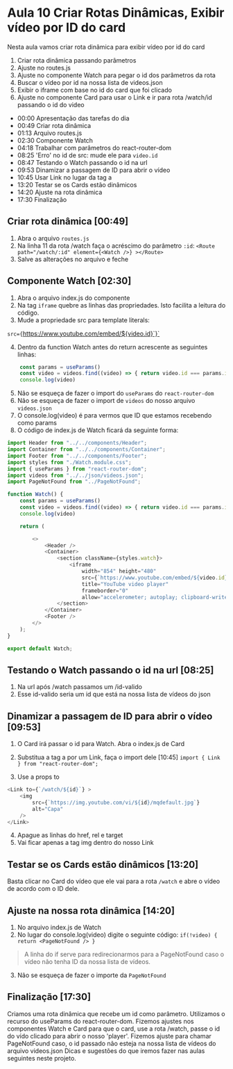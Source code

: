 # Aula 10 Criar Rotas Dinâmicas, Exibir vídeo por ID do card

Nesta aula vamos criar rota dinâmica para exibir vídeo por id do card

1. Criar rota dinâmica passando parâmetros
2. Ajuste no routes.js
3. Ajuste no componente Watch para pegar o id dos parâmetros da rota
4. Buscar o vídeo por id na nossa lista de videos.json
5. Exibir o iframe com base no id do card que foi clicado
6. Ajuste no componente Card para usar o Link e ir para rota /watch/id passando o id do video

* 00:00 Apresentação das tarefas do dia
* 00:49 Criar rota dinâmica
* 01:13 Arquivo routes.js
* 02:30 Componente Watch
* 04:18 Trabalhar com parâmetros do react-router-dom
* 08:25 'Erro' no id de src: mude ele para `video.id`
* 08:47 Testando o Watch passando o id na url
* 09:53 Dinamizar a passagem de ID para abrir o vídeo
* 10:45 Usar Link no lugar da tag a
* 13:20 Testar se os Cards estão dinâmicos
* 14:20 Ajuste na rota dinâmica
* 17:30 Finalização


## Criar rota dinâmica [00:49]

1. Abra o arquivo `routes.js`
2. Na linha 11 da rota /watch faça o acréscimo do parâmetro `:id`:
`<Route path="/watch/:id" element={<Watch />} ></Route>`
3. Salve as alterações no arquivo e feche

## Componente Watch [02:30]

1. Abra o arquivo index.js do componente
2. Na tag `iframe` quebre as linhas das propriedades. Isto facilita a leitura do código.
3. Mude a propriedade src para template literals:

`src={`https://www.youtube.com/embed/${video.id}`}`

4. Dentro da function Watch antes do return acrescente as seguintes linhas:

~~~javascript
    const params = useParams()
    const video = videos.find((video) => { return video.id === params.id })
    console.log(video)

~~~

5. Não se esqueça de fazer o import do `useParams` do `react-router-dom`
6. Não se esqueça de fazer o import de `videos` do nosso arquivo `videos.json`
7. O console.log(video) é para vermos que ID que estamos recebendo como params
8. O código de index.js de Watch ficará da seguinte forma:

~~~javascript
import Header from "../../components/Header";
import Container from "../../components/Container";
import Footer from "../../components/Footer";
import styles from "./Watch.module.css";
import { useParams } from "react-router-dom";
import videos from "../../json/videos.json";
import PageNotFound from "../PageNotFound";

function Watch() {
    const params = useParams()
    const video = videos.find((video) => { return video.id === params.id })
    console.log(video)

    return (

        <>
            <Header />
            <Container>
                <section className={styles.watch}>
                    <iframe 
                        width="854" height="480" 
                        src={`https://www.youtube.com/embed/${video.id}`} 
                        title="YouTube video player" 
                        frameborder="0" 
                        allow="accelerometer; autoplay; clipboard-write; encrypted-media; gyroscope; picture-in-picture; web-share" allowfullscreen></iframe>
                </section>
            </Container>
            <Footer />
        </>
    );
}

export default Watch;

~~~

## Testando o Watch passando o id na url [08:25]

1. Na url após /watch passamos um /id-valido
2. Esse id-valido seria um id que está na nossa lista de vídeos do json

## Dinamizar a passagem de ID para abrir o vídeo [09:53]

1. O Card irá passar o id para Watch. Abra o index.js de Card
2. Substitua a tag a por um Link, faça o import dele [10:45]
`import { Link } from "react-router-dom";`

3. Use a props to

~~~javascript
<Link to={`/watch/${id}`} >
    <img
        src={`https://img.youtube.com/vi/${id}/mqdefault.jpg`}
        alt="Capa"
    />
</Link>
~~~

4. Apague as linhas do href, rel e target
5. Vai ficar apenas a tag img dentro do nosso Link

## Testar se os Cards estão dinâmicos [13:20]

Basta clicar no Card do vídeo que ele vai para a rota `/watch` e abre o vídeo de acordo com o ID dele.

## Ajuste na nossa rota dinâmica [14:20]

1. No arquivo index.js de Watch
2. No lugar do console.log(video) digite o seguinte código:
`if(!video) { return <PageNotFound /> }`

> A linha do if serve para redirecionarmos para a PageNotFound caso o vídeo não tenha ID da nossa lista de vídeos.

3. Não se esqueça de fazer o importe da `PageNotFound`

## Finalização [17:30]

Criamos uma rota dinâmica que recebe um id como parâmetro. Utilizamos o recurso do useParams do react-router-dom. Fizemos ajustes nos componentes Watch e Card para que o card, use a rota /watch, passe o id do vído clicado para abrir o nosso 'player'.
Fizemos ajuste para chamar PageNotFound caso, o id passado não esteja na nossa lista de vídeos do arquivo videos.json
Dicas e sugestões do que iremos fazer nas aulas seguintes neste projeto.
